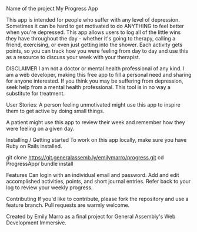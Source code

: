 Name of the project
My Progress App

This app is intended for people who suffer with any level of depression. Sometimes it can be hard to get motivated to do ANYTHING to feel better when you're depressed. This app allows users to log all of the little wins they have throughout the day - whether it's going to therapy, calling a friend, exercising, or even just getting into the shower. Each activity gets points, so you can track how you were feeling from day to day and use this as a resource to discuss your week with your therapist.

DISCLAIMER
I am not a doctor or mental health professional of any kind. I am a web developer, making this free app to fill a personal need and sharing for anyone interested. If you think you may be suffering from depression, seek help from a mental health professional. This tool is in no way a substitute for treatment.


User Stories: 
A person feeling unmotivated might use this app to inspire them to get active by doing small things.

A patient might use this app to review their week and remember how they were feeling on a given day.

Installing / Getting started
To work on this app locally, make sure you have Ruby on Rails installed.

git clone https://git.generalassemb.ly/emilymarro/progress.git
cd ProgressApp/
bundle install


Features
Can login with an individual email and password.
Add and edit accomplished activities, points, and short journal entries.
Refer back to your log to review your weekly progress.




Contributing
If you'd like to contribute, please fork the repository and use a feature branch. Pull requests are warmly welcome.





Created by Emily Marro as a final project for General Assembly's Web Development Immersive.
